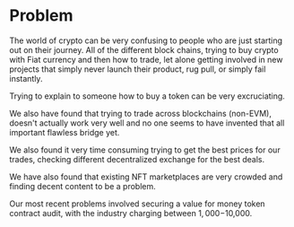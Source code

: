 # Problem

The world of crypto can be very confusing to people who are just starting out on their journey. All of the different block chains, trying to buy crypto with Fiat currency and then how to trade, let alone getting involved in new projects that simply never launch their product, rug pull, or simply fail instantly.

Trying to explain to someone how to buy a token can be very excruciating.

We also have found that trying to trade across blockchains (non-EVM), doesn't actually work very well and no one seems to have invented that all important flawless bridge yet.

We also found it very time consuming trying to get the best prices for our trades, checking different decentralized exchange for the best deals.

We have also found that existing NFT marketplaces are very crowded and finding decent content to be a problem.

Our most recent problems involved securing a value for money token contract audit, with the industry charging between $1,000-$10,000.
